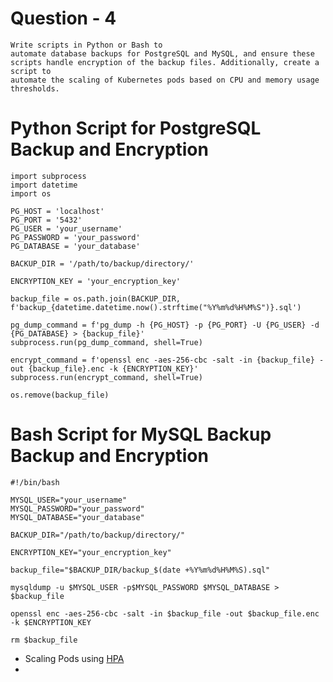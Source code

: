 # Question - 4

```
Write scripts in Python or Bash to
automate database backups for PostgreSQL and MySQL, and ensure these
scripts handle encryption of the backup files. Additionally, create a script to
automate the scaling of Kubernetes pods based on CPU and memory usage
thresholds.
```

# Python Script for PostgreSQL Backup and Encryption

```
import subprocess
import datetime
import os

PG_HOST = 'localhost'
PG_PORT = '5432'
PG_USER = 'your_username'
PG_PASSWORD = 'your_password'
PG_DATABASE = 'your_database'

BACKUP_DIR = '/path/to/backup/directory/'

ENCRYPTION_KEY = 'your_encryption_key'

backup_file = os.path.join(BACKUP_DIR, f'backup_{datetime.datetime.now().strftime("%Y%m%d%H%M%S")}.sql')

pg_dump_command = f'pg_dump -h {PG_HOST} -p {PG_PORT} -U {PG_USER} -d {PG_DATABASE} > {backup_file}'
subprocess.run(pg_dump_command, shell=True)

encrypt_command = f'openssl enc -aes-256-cbc -salt -in {backup_file} -out {backup_file}.enc -k {ENCRYPTION_KEY}'
subprocess.run(encrypt_command, shell=True)

os.remove(backup_file)
```

# Bash Script for MySQL Backup Backup and Encryption

```
#!/bin/bash

MYSQL_USER="your_username"
MYSQL_PASSWORD="your_password"
MYSQL_DATABASE="your_database"

BACKUP_DIR="/path/to/backup/directory/"

ENCRYPTION_KEY="your_encryption_key"

backup_file="$BACKUP_DIR/backup_$(date +%Y%m%d%H%M%S).sql"

mysqldump -u $MYSQL_USER -p$MYSQL_PASSWORD $MYSQL_DATABASE > $backup_file

openssl enc -aes-256-cbc -salt -in $backup_file -out $backup_file.enc -k $ENCRYPTION_KEY

rm $backup_file
```

- Scaling Pods using [HPA](https://github.com/Muhammad-Irfan324/testing-repo/blob/kube-manifest/hpa.yaml)
- 